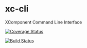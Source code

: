 # xc-cli
XComponent Command Line Interface

[![Coverage Status](https://coveralls.io/repos/github/xcomponent/xc-cli/badge.svg?branch=master)](https://coveralls.io/github/xcomponent/xc-cli?branch=master)

[![Build Status](https://travis-ci.org/xcomponent/xc-cli.svg?branch=master)](https://travis-ci.org/xcomponent/xc-cli)
